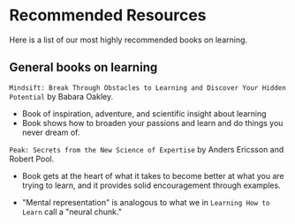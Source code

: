 # Recommended Resources

Here is a list of our most highly recommended books on learning. 


## General books on learning

`Mindsift: Break Through Obstacles to Learning and Discover Your Hidden
Potential` by Babara Oakley. 
- Book of inspiration, adventure, and scientific insight about learning
- Book shows how to broaden your passions and learn and do things you never
      dream of. 

`Peak: Secrets from the New Science of Expertise` by Anders Ericsson and Robert
Pool. 
- Book gets at the heart of what it takes to become better at what you are
  trying to learn, and it provides solid encouragement through examples. 

- "Mental representation" is analogous to what we in `Learning How to Learn`
  call a "neural chunk."




